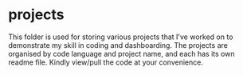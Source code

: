 # projects

This folder is used for storing various projects that I've worked on to demonstrate my skill in coding and dashboarding. The projects are organised by code language and project name, and each has its own readme file. Kindly view/pull the code at your convenience. 
